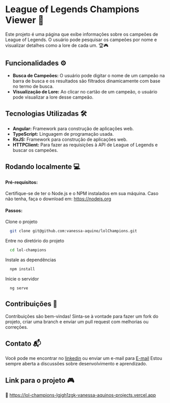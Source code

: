 # League of Legends Champions Viewer 👾
Este projeto é uma página que exibe informações sobre os campeões de League of Legends. O usuário pode pesquisar os campeões por nome e visualizar detalhes como a lore de cada um. 🏆🎮


## Funcionalidades ⚙

- **Busca de Campeões:** O usuário pode digitar o nome de um campeão na barra de busca e os resultados são filtrados dinamicamente com base no termo de busca.
- **Visualização de Lore:** Ao clicar no cartão de um campeão, o usuário pode visualizar a lore desse campeão. 
## Tecnologias Utilizadas 🛠

- **Angular:** Framework para construção de aplicações web.
- **TypeScript:** Linguagem de programação usada.
- **RxJS:** Framework para construção de aplicações web.
- **HTTPClient:** Para fazer as requisições à API de League of Legends e buscar os campeões.





## Rodando localmente 💻

#### Pré-requisitos: 
Certifique-se de ter o Node.js e o NPM instalados em sua máquina. Caso não tenha, faça o download em: https://nodejs.org

#### Passos:

Clone o projeto

```bash
  git clone git@github.com:vanessa-aquino/lolChampions.git
```

Entre no diretório do projeto

```bash
  cd lol-champions
```

Instale as dependências

```bash
  npm install
```

Inicie o servidor

```bash
  ng serve
```



## Contribuições 🤝

Contribuições são bem-vindas! Sinta-se à vontade para fazer um fork do projeto, criar uma branch e enviar um pull request com melhorias ou correções.


## Contato 📬
Você pode me encontrar no [linkedin](https://www.linkedin.com/in/vanessa-aquino-1b0b29289/) ou enviar um e-mail para [E-mail](mailto:vanessaquinoo@hotmail.com) Estou sempre aberta a discussões sobre desenvolvimento e aprendizado.

## Link para o projeto 🎮
🔗 https://lol-champions-lgjgh1zgk-vanessa-aquinos-projects.vercel.app
